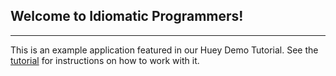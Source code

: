 ## Welcome to Idiomatic Programmers!
---

This is an example application featured in our Huey Demo Tutorial. See the [tutorial](https://idiomaticprogrammers.com/post/celery-alternative-for-django-huey/) for instructions on how to work with it.
